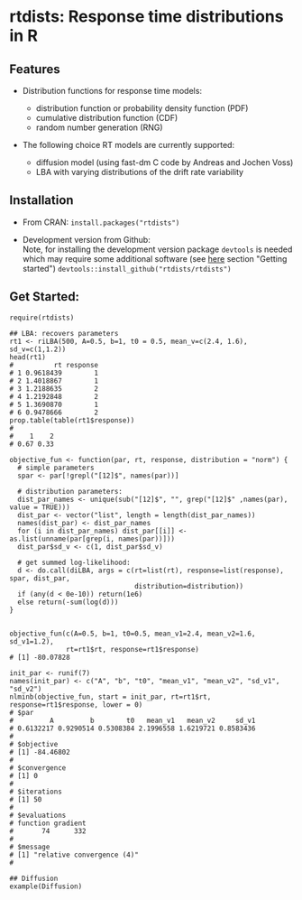 rtdists: Response time distributions in R
====

## Features

* Distribution functions for response time models:
  * distribution function or probability density function (PDF)
  * cumulative distribution function (CDF)
  * random number generation (RNG)

* The following choice RT models are currently supported:
  * diffusion model (using fast-dm C code by Andreas and Jochen Voss)
  * LBA with varying distributions of the drift rate variability

## Installation

* From CRAN: `install.packages("rtdists")`

* Development version from Github:  
Note, for installing the development version package `devtools` is needed which may require some additional software (see [here](http://r-pkgs.had.co.nz/intro.html) section "Getting started")
`devtools::install_github("rtdists/rtdists")`


## Get Started:
```
require(rtdists)

## LBA: recovers parameters
rt1 <- riLBA(500, A=0.5, b=1, t0 = 0.5, mean_v=c(2.4, 1.6), sd_v=c(1,1.2))
head(rt1)
#          rt response
# 1 0.9618439        1
# 2 1.4018867        1
# 3 1.2188635        2
# 4 1.2192848        2
# 5 1.3690870        1
# 6 0.9478666        2
prop.table(table(rt1$response))
# 
#    1    2 
# 0.67 0.33 

objective_fun <- function(par, rt, response, distribution = "norm") {
  # simple parameters
  spar <- par[!grepl("[12]$", names(par))]  
  
  # distribution parameters:
  dist_par_names <- unique(sub("[12]$", "", grep("[12]$" ,names(par), value = TRUE)))
  dist_par <- vector("list", length = length(dist_par_names))
  names(dist_par) <- dist_par_names
  for (i in dist_par_names) dist_par[[i]] <- as.list(unname(par[grep(i, names(par))]))
  dist_par$sd_v <- c(1, dist_par$sd_v) 

  # get summed log-likelihood:
  d <- do.call(diLBA, args = c(rt=list(rt), response=list(response), spar, dist_par, 
                               distribution=distribution))
  if (any(d < 0e-10)) return(1e6)
  else return(-sum(log(d)))
}


objective_fun(c(A=0.5, b=1, t0=0.5, mean_v1=2.4, mean_v2=1.6, sd_v1=1.2), 
              rt=rt1$rt, response=rt1$response)
# [1] -80.07828

init_par <- runif(7)
names(init_par) <- c("A", "b", "t0", "mean_v1", "mean_v2", "sd_v1", "sd_v2")
nlminb(objective_fun, start = init_par, rt=rt1$rt, response=rt1$response, lower = 0)
# $par
#         A         b        t0   mean_v1   mean_v2     sd_v1 
# 0.6132217 0.9290514 0.5308384 2.1996558 1.6219721 0.8583436 
# 
# $objective
# [1] -84.46802
# 
# $convergence
# [1] 0
# 
# $iterations
# [1] 50
# 
# $evaluations
# function gradient 
#       74      332 
# 
# $message
# [1] "relative convergence (4)"
# 

## Diffusion
example(Diffusion)

```

